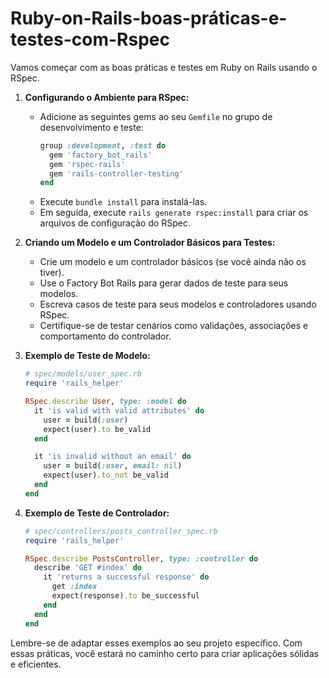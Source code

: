 # Ruby-on-Rails-boas-práticas-e-testes-com-Rspec

Vamos começar com as boas práticas e testes em Ruby on Rails usando o RSpec.

1. **Configurando o Ambiente para RSpec:**
   - Adicione as seguintes gems ao seu `Gemfile` no grupo de desenvolvimento e teste:
     ```ruby
     group :development, :test do
       gem 'factory_bot_rails'
       gem 'rspec-rails'
       gem 'rails-controller-testing'
     end
     ```
   - Execute `bundle install` para instalá-las.
   - Em seguida, execute `rails generate rspec:install` para criar os arquivos de configuração do RSpec.

2. **Criando um Modelo e um Controlador Básicos para Testes:**
   - Crie um modelo e um controlador básicos (se você ainda não os tiver).
   - Use o Factory Bot Rails para gerar dados de teste para seus modelos.
   - Escreva casos de teste para seus modelos e controladores usando RSpec.
   - Certifique-se de testar cenários como validações, associações e comportamento do controlador.

3. **Exemplo de Teste de Modelo:**
   ```ruby
   # spec/models/user_spec.rb
   require 'rails_helper'

   RSpec.describe User, type: :model do
     it 'is valid with valid attributes' do
       user = build(:user)
       expect(user).to be_valid
     end

     it 'is invalid without an email' do
       user = build(:user, email: nil)
       expect(user).to_not be_valid
     end
   end
   ```

4. **Exemplo de Teste de Controlador:**
   ```ruby
   # spec/controllers/posts_controller_spec.rb
   require 'rails_helper'

   RSpec.describe PostsController, type: :controller do
     describe 'GET #index' do
       it 'returns a successful response' do
         get :index
         expect(response).to be_successful
       end
     end
   end
   ```

Lembre-se de adaptar esses exemplos ao seu projeto específico. Com essas práticas, você estará no caminho certo para criar aplicações sólidas e eficientes.
